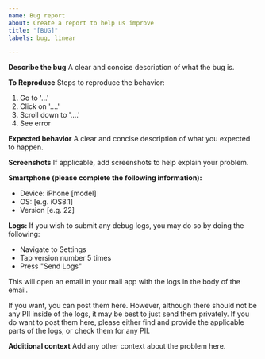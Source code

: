 ```yaml
---
name: Bug report
about: Create a report to help us improve
title: "[BUG]"
labels: bug, linear

---
```


**Describe the bug**
A clear and concise description of what the bug is.

**To Reproduce**
Steps to reproduce the behavior:
1. Go to '...'
2. Click on '....'
3. Scroll down to '....'
4. See error

**Expected behavior**
A clear and concise description of what you expected to happen.

**Screenshots**
If applicable, add screenshots to help explain your problem.

**Smartphone (please complete the following information):**
 - Device: iPhone [model]
 - OS: [e.g. iOS8.1]
 - Version [e.g. 22]

**Logs:**
If you wish to submit any debug logs, you may do so by doing the following:
 - Navigate to Settings
 - Tap version number 5 times
 - Press "Send Logs"

This will open an email in your mail app with the logs in the body of the email. 

If you want, you can post them here. However, although there should not be any PII inside of the logs, it may be best to just send them privately. If you do want to post them here, please either find and provide the applicable parts of the logs, or check them for any PII.

**Additional context**
Add any other context about the problem here.
